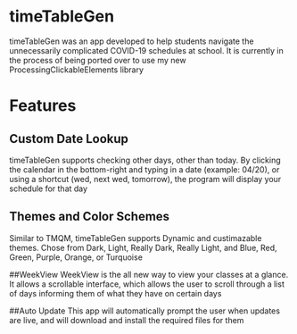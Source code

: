 # timeTableGen
timeTableGen was an app developed to help students navigate the unnecessarily complicated COVID-19 schedules at school. It is currently in the process of being ported over to use my new ProcessingClickableElements library
 # Features
 ## Custom Date Lookup
 timeTableGen supports checking other days, other than today. By clicking the calendar in the bottom-right and typing in a date (example: 04/20), or using a shortcut (wed, next wed, tomorrow), the program will display your schedule for that day
 
 ## Themes and Color Schemes
 Similar to TMQM, timeTableGen supports Dynamic and custimazable themes. Chose from Dark, Light, Really Dark, Really Light, and Blue, Red, Green, Purple, Orange, or Turquoise

##WeekView
 WeekView is the all new way to view your classes at a glance. It allows a scrollable interface, which allows the user to scroll through a list of days informing them of what they have on certain days

##Auto Update
 This app will automatically prompt the user when updates are live, and will download and install the required files for them
